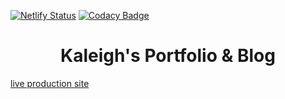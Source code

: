 [![Netlify Status](https://api.netlify.com/api/v1/badges/40a4ea26-e323-49b5-afcc-7945e21915a2/deploy-status)](https://kaleighscruggs.com/) [![Codacy Badge](https://api.codacy.com/project/badge/Grade/7a174286d0c24ffabcc1b7e7a1d0e39d)](https://www.codacy.com?utm_source=github.com&utm_medium=referral&utm_content=klgh/kaleighscruggs&utm_campaign=Badge_Grade)

</p>
<h1 align="center">
  Kaleigh's Portfolio & Blog
</h1>

[live production site](https://kaleighscruggs.com/)

